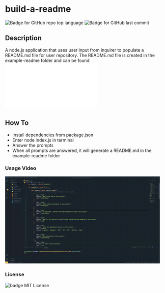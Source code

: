 # build-a-readme

![Badge for GitHub repo top language](https://img.shields.io/github/languages/top/breyera/build-a-readme?style=flat&logo=appveyor) ![Badge for GitHub last commit](https://img.shields.io/github/last-commit/breyera/build-a-readme?style=flat&logo=appveyor)

## Description

A node.js application that uses user input from inquirer to populate a README.md file for user repository. The README.md file is created in the example-readme folder and can be found ![here](./example-readme/README.md)

## How To

- Install dependencies from package.json
- Enter node index.js in terminal
- Answer the prompts
- When all prompts are answered, it will generate a README.md in the example-readme folder

### Usage Video

![gif of using read me generator](./assets/build-a-readme.gif)

### License

![badge](https://img.shields.io/badge/license-MIT-brightgreen)
MIT License

